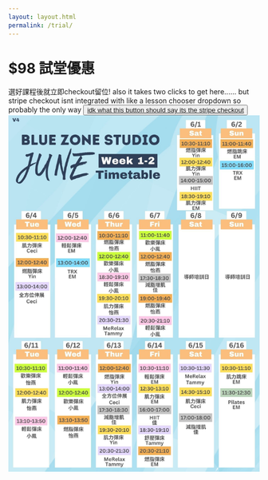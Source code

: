 ```yaml
---
layout: layout.html
permalink: /trial/
---
```

# $98 試堂優惠
選好課程後就立即checkout留位!
also it takes two clicks to get here...... but stripe checkout isnt integrated with like a lesson chooser dropdown so probably the only way
<button class="sign-up-button"><a href="https://buy.stripe.com/eVacPHfasfry3JuaEM">idk what this button should say its the stripe checkout</a></button>
![](/photos/timetable.JPG)
